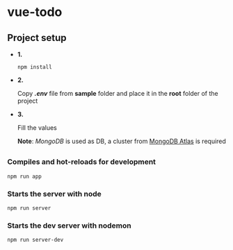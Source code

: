 # vue-todo

## Project setup
*  **1.**

    ```
    npm install
    ```

*  **2.**
  
    Copy ***.env*** file from **sample** folder and place it in the **root** folder of the project

*  **3.** 

    Fill the values

    **Note**: *MongoDB* is used as DB, a cluster from [MongoDB Atlas](https://www.mongodb.com/cloud/atlas) is required

## 

### Compiles and hot-reloads for development
```
npm run app
```

### Starts the server with node
```
npm run server
```

### Starts the dev server with nodemon
```
npm run server-dev
```

<!-- ### Compiles and minifies for production the front-end app
```
npm run build
``` -->